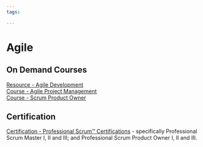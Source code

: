 ```yaml
---
tags:

---
```

# Agile

## On Demand Courses
[Resource - Agile Development](https://se-education.org/learningresources/contents/projectManagement/AgileDevelopment.html)  
[Course - Agile Project Management](https://learning.oreilly.com/course/agile-project-management/9781804615799/)  
[Course - Scrum Product Owner](https://learning.oreilly.com/course/scrum-product-owner/9780134840451/)  

## Certification
[Certification - Professional Scrum™ Certifications](https://www.scrum.org/professional-scrum-certifications) - specifically Professional Scrum Master I, II and III; and Professional Scrum Product Owner I, II and III.  
